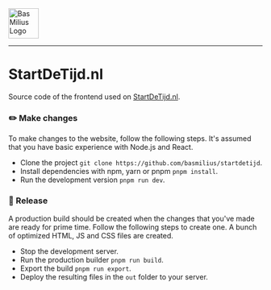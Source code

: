 <a href="https://bas.dev" target="_blank" rel="noopener">
	<img src="https://bmcdn.nl/assets/branding/logo.svg" alt="Bas Milius Logo" height="60" width="60" />
</a>

---

# StartDeTijd.nl
Source code of the frontend used on [StartDeTijd.nl](https://startdetijd.nl).

### ✏️ Make changes
To make changes to the website, follow the following steps. It's assumed that you
have basic experience with Node.js and React.
 - Clone the project `git clone https://github.com/basmilius/startdetijd`.
 - Install dependencies with npm, yarn or pnpm `pnpm install`.
 - Run the development version `pnpm run dev`.

### 🚀 Release
A production build should be created when the changes that you've made are ready
for prime time. Follow the following steps to create one. A bunch of optimized
HTML, JS and CSS files are created.
- Stop the development server.
- Run the production builder `pnpm run build`.
- Export the build `pnpm run export`.
- Deploy the resulting files in the `out` folder to your server.
